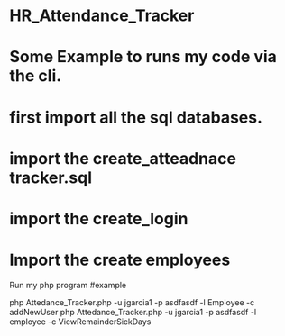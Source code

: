 # HR_Attendance_Tracker
# Some Example to runs my code via the cli.
# first import all the sql databases.
# import the create_atteadnace tracker.sql
# import the create_login
# Import the create employees

Run my php program
#example

php Attedance_Tracker.php -u jgarcia1 -p asdfasdf -l Employee -c addNewUser
php Attedance_Tracker.php -u jgarcia1 -p asdfasdf -l employee -c ViewRemainderSickDays
